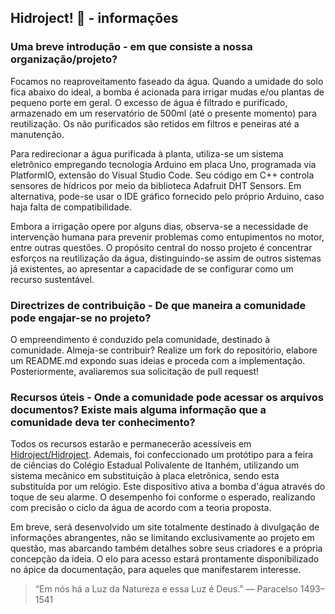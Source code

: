 ## Hidroject! 🌱 - informações
### Uma breve introdução - em que consiste a nossa organização/projeto?
Focamos no reaproveitamento faseado da água. Quando a umidade do solo fica abaixo do ideal, a bomba é acionada para irrigar mudas e/ou plantas de pequeno porte em geral. O excesso de água é filtrado e purificado, armazenado em um reservatório de 500ml (até o presente momento) para reutilização. Os não purificados são retidos em filtros e peneiras até a manutenção.

Para redirecionar a água purificada à planta, utiliza-se um sistema eletrônico empregando tecnologia Arduino em placa Uno, programada via PlatformIO, extensão do Visual Studio Code. Seu código em C++ controla sensores de hídricos por meio da biblioteca Adafruit DHT Sensors. Em alternativa, pode-se usar o IDE gráfico fornecido pelo próprio Arduino, caso haja falta de compatibilidade.

Embora a irrigação opere por alguns dias, observa-se a necessidade de intervenção humana para prevenir problemas como entupimentos no motor, entre outras questões. O propósito central do nosso projeto é concentrar esforços na reutilização da água, distinguindo-se assim de outros sistemas já existentes, ao apresentar a capacidade de se configurar como um recurso sustentável. 

### Directrizes de contribuição - De que maneira a comunidade pode engajar-se no projeto?
O empreendimento é conduzido pela comunidade, destinado à comunidade. Almeja-se contribuir? Realize um fork do repositório, elabore um README.md expondo suas ideias e proceda com a implementação. Posteriormente, avaliaremos sua solicitação de pull request!

### Recursos úteis - Onde a comunidade pode acessar os arquivos documentos? Existe mais alguma informação que a comunidade deva ter conhecimento?
Todos os recursos estarão e permanecerão acessíveis em [Hidroject/Hidroject](https://github.com/Hidroject/Hidroject). Ademais, foi confeccionado um protótipo para a feira de ciências do Colégio Estadual Polivalente de Itanhém, utilizando um sistema mecânico em substituição à placa eletrônica, sendo esta substituída por um relógio. Este dispositivo ativa a bomba d'água através do toque de seu alarme. O desempenho foi conforme o esperado, realizando com precisão o ciclo da água de acordo com a teoria proposta.

Em breve, será desenvolvido um site  totalmente destinado à divulgação de informações abrangentes, não se limitando exclusivamente ao projeto em questão, mas abarcando também detalhes sobre seus criadores e a própria concepção da ideia. O elo para acesso estará prontamente disponibilizado no ápice da documentação, para aqueles que manifestarem interesse.

> “Em nós há a Luz da Natureza e essa Luz é Deus.” — Paracelso 1493–1541
